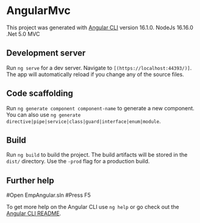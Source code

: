 # AngularMvc

This project was generated with [Angular CLI](https://github.com/angular/angular-cli) version 16.1.0.
NodeJs 16.16.0
.Net 5.0 MVC
## Development server

Run `ng serve` for a dev server. Navigate to `[(https://localhost:44393/)]`. The app will automatically reload if you change any of the source files.

## Code scaffolding

Run `ng generate component component-name` to generate a new component. You can also use `ng generate directive|pipe|service|class|guard|interface|enum|module`.

## Build

Run `ng build` to build the project. The build artifacts will be stored in the `dist/` directory. Use the `-prod` flag for a production build.

## Further help
#Open EmpAngular.sln
#Press F5

To get more help on the Angular CLI use `ng help` or go check out the [Angular CLI README](https://github.com/angular/angular-cli/blob/master/README.md).
